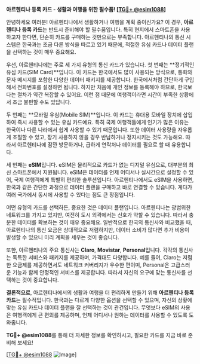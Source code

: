 **아르헨티나 등록 카드 - 생활과 여행을 위한 필수품! [[TG💪+ @esim1088](https://t.me/s/esim1088)]**

안녕하세요 여러분! 아르헨티나에서 생활하거나 여행을 계획 중이신가요? 이 경우, **아르헨티나 등록 카드**는 반드시 준비해야 할 필수품입니다. 특히 현지에서 스마트폰을 사용하고자 한다면, 단순히 카드를 구매하는 것만으로는 부족합니다. 아르헨티나의 통신 시스템은 한국과는 조금 다른 방식을 따르고 있기 때문에, 적절한 유심 카드나 데이터 플랜을 선택하는 것이 매우 중요해요.

우선, 아르헨티나에는 주로 세 가지 유형의 통신 카드가 있습니다. 첫 번째는 **정기적인 유심 카드(SIM Card)**입니다. 이 카드는 한국에서도 많이 사용되는 방식으로, 통화와 문자 메시지를 포함한 다양한 데이터 패키지를 제공합니다. 한국에서처럼 간단하게 구입해서 전화번호를 설정하면 됩니다. 하지만 처음에 개인 정보를 등록해야 하므로, 한국보다는 절차가 약간 복잡할 수 있어요. 이런 점 때문에 여행객이라면 시간이 부족한 상황에서 조금 불편할 수도 있답니다.

두 번째는 **모바일 유심(Mobile SIM)**입니다. 이 카드는 휴대용 모바일 장치에 삽입하여 즉시 사용할 수 있는 유심 카드예요. 특히 국제 여행객들에게 인기가 많은 이유는 한국이나 다른 나라에서 쉽게 사용할 수 있기 때문입니다. 또한 데이터 사용량을 자유롭게 조절할 수 있고, 장기 사용하지 않을 경우 반납하거나 정지시키는 것도 가능해요. 따라서 아르헨티나에 잠깐 방문하거나, 급하게 연락처나 데이터를 필요로 할 때 유용합니다.

세 번째는 **eSIM**입니다. eSIM은 물리적으로 카드가 없는 디지털 유심으로, 대부분의 최신 스마트폰에서 지원됩니다. eSIM은 데이터를 언제 어디서나 실시간으로 설정할 수 있어, 국제 여행객에게 특별히 편리한 솔루션입니다. 아르헨티나에서도 eSIM을 사용하면, 한국과 같은 간단한 과정으로 데이터 플랜을 구매하고 바로 연결할 수 있습니다. 게다가 여러 국가에서 동시에 사용할 수 있다는 점도 큰 장점입니다.

어떤 유형의 카드를 선택하든, 중요한 것은 데이터 플랜입니다. 아르헨티나는 광범위한 네트워크를 가지고 있지만, 여전히 도시 외곽에서는 신호가 약할 수 있습니다. 따라서 충분한 데이터를 확보하는 것이 매우 중요해요. 일반적으로 한국의 통신사와 비교했을 때, 아르헨티나의 통신 요금은 상대적으로 저렴하지만, 데이터 소비가 많다면 추가 비용이 발생할 수 있으니 미리 계획을 세우는 것이 좋습니다.

또한, 아르헨티나의 주요 통신사는 **Claro**, **Movistar**, **Personal**입니다. 각각의 통신사는 독특한 서비스와 패키지를 제공하며, 가격대도 다양합니다. 예를 들어, Claro는 저렴한 요금제를 제공하면서도 네트워크 커버리지가 우수한 편이며, Personal은 고급스러운 기능과 함께 안정적인 서비스를 제공합니다. 따라서 자신의 요구에 맞는 통신사를 선택하는 것이 중요합니다.

**결론적으로**, 아르헨티나에서의 생활과 여행을 더 편리하게 만들기 위해 **아르헨티나 등록 카드**는 필수적입니다. 한국과는 다르게 다양한 옵션을 선택할 수 있으며, 자신의 상황에 맞는 유심 카드나 데이터 플랜을 잘 선택하는 것이 관건입니다. 무엇보다 eSIM의 사용은 여행객에게 큰 편의를 제공하며, 언제 어디서나 원하는 데이터를 사용할 수 있도록 도와줍니다.

**TG💪+ @esim1088**를 통해 더 자세한 정보를 확인하시고, 필요한 카드를 지금 바로 준비해 보세요! 

[[TG💪+ @esim1088](https://t.me/s/esim1088) ![Image](https://i.postimg.cc/Y0z9fWf4/image.png)]